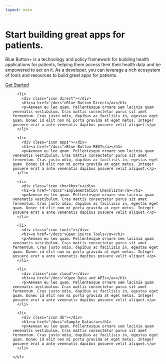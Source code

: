 ```yaml
---
layout: main
---
```


<div class="section home first">
  <div class="content">
    <div class="box">
      <h1>Start building great apps for patients.</h1>
      <p>Blue Button+ is a technology and policy framework for building health applications for patients, helping them access their their health data and be empowered to act on it. As a developer, you can leverage a rich ecosystem of tools and resources to build great apps for patients.</p>
      <div class="center">
        <a class="button" href="/get-started.html"><span>Get Started</span></a>
      </div>
    </div>
  </div>
</div>

<div class="section home second">
  <div class="content">
    <ul>
      
      <li>
        <div class="icon direct"></div>
        <h1><a href="/docs">Blue Button Direct</a></h1>
        <p>Aenean eu leo quam. Pellentesque ornare sem lacinia quam venenatis vestibulum. Cras mattis consectetur purus sit amet fermentum. Cras justo odio, dapibus ac facilisis in, egestas eget quam. Donec id elit non mi porta gravida at eget metus. Integer posuere erat a ante venenatis dapibus posuere velit aliquet.</p>
      </li>
      
      <li>
        <div class="icon apps"></div>
        <h1><a href="/docs">Blue Button REST</a></h1>
        <p>Aenean eu leo quam. Pellentesque ornare sem lacinia quam venenatis vestibulum. Cras mattis consectetur purus sit amet fermentum. Cras justo odio, dapibus ac facilisis in, egestas eget quam. Donec id elit non mi porta gravida at eget metus. Integer posuere erat a ante venenatis dapibus posuere velit aliquet.</p>
      </li>
      
      <li>
        <div class="icon checkbox"></div>
        <h1><a href="/docs">Implementation Checklists</a></h1>
        <p>Aenean eu leo quam. Pellentesque ornare sem lacinia quam venenatis vestibulum. Cras mattis consectetur purus sit amet fermentum. Cras justo odio, dapibus ac facilisis in, egestas eget quam. Donec id elit non mi porta gravida at eget metus. Integer posuere erat a ante venenatis dapibus posuere velit aliquet.</p>
      </li>
      
      <li>
        <div class="icon tools"></div>
        <h1><a href="/docs">Open Source Tools</a></h1>
        <p>Aenean eu leo quam. Pellentesque ornare sem lacinia quam venenatis vestibulum. Cras mattis consectetur purus sit amet fermentum. Cras justo odio, dapibus ac facilisis in, egestas eget quam. Donec id elit non mi porta gravida at eget metus. Integer posuere erat a ante venenatis dapibus posuere velit aliquet.</p>
      </li>
      
      <li>
        <div class="icon cloud"></div>
        <h1><a href="/docs">Open Data and APIs</a></h1>
        <p>Aenean eu leo quam. Pellentesque ornare sem lacinia quam venenatis vestibulum. Cras mattis consectetur purus sit amet fermentum. Cras justo odio, dapibus ac facilisis in, egestas eget quam. Donec id elit non mi porta gravida at eget metus. Integer posuere erat a ante venenatis dapibus posuere velit aliquet.</p>
      </li>
      
      <li>
        <div class="icon db"></div>
        <h1><a href="/docs">Sample Data</a></h1>
        <p>Aenean eu leo quam. Pellentesque ornare sem lacinia quam venenatis vestibulum. Cras mattis consectetur purus sit amet fermentum. Cras justo odio, dapibus ac facilisis in, egestas eget quam. Donec id elit non mi porta gravida at eget metus. Integer posuere erat a ante venenatis dapibus posuere velit aliquet.</p>
      </li>
      
    </ul>
  </div>
</div>
